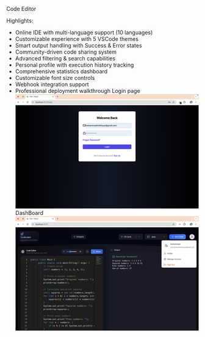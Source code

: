 Code Editor

Highlights:

 
 * Online IDE with multi-language support (10 languages)
 * Customizable experience with 5 VSCode themes
 * Smart output handling with Success & Error states
 * Community-driven code sharing system
 * Advanced filtering & search capabilities
 * Personal profile with execution history tracking
 * Comprehensive statistics dashboard
 * Customizable font size controls
 * Webhook integration support
 * Professional deployment walkthrough
Login page
![Image Alt](https://github.com/Mohammed-Imthihyaz/IDE-CodeEditor/blob/main/loginPage.jpg?raw=true)
DashBoard
![Image Alt](https://github.com/Mohammed-Imthihyaz/IDE-CodeEditor/blob/main/dashBoard.jpg?raw=true)
